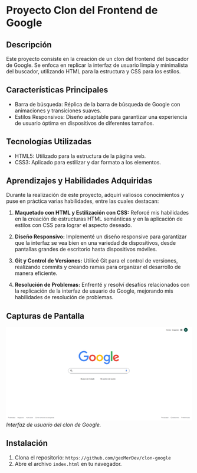 # Proyecto Clon del Frontend de Google

## Descripción

Este proyecto consiste en la creación de un clon del frontend del buscador de Google. Se enfoca en replicar la interfaz de usuario limpia y minimalista del buscador, utilizando HTML para la estructura y CSS para los estilos.

## Características Principales

- Barra de búsqueda: Réplica de la barra de búsqueda de Google con animaciones y transiciones suaves.
- Estilos Responsivos: Diseño adaptable para garantizar una experiencia de usuario óptima en dispositivos de diferentes tamaños.

## Tecnologías Utilizadas

- HTML5: Utilizado para la estructura de la página web.
- CSS3: Aplicado para estilizar y dar formato a los elementos.


## Aprendizajes y Habilidades Adquiridas

Durante la realización de este proyecto, adquirí valiosos conocimientos y puse en práctica varias habilidades, entre las cuales destacan:

1. **Maquetado con HTML y Estilización con CSS:** Reforcé mis habilidades en la creación de estructuras HTML semánticas y en la aplicación de estilos con CSS para lograr el aspecto deseado.

2. **Diseño Responsivo:** Implementé un diseño responsive para garantizar que la interfaz se vea bien en una variedad de dispositivos, desde pantallas grandes de escritorio hasta dispositivos móviles.

3. **Git y Control de Versiones:** Utilicé Git para el control de versiones, realizando commits y creando ramas para organizar el desarrollo de manera eficiente.

4. **Resolución de Problemas:** Enfrenté y resolví desafíos relacionados con la replicación de la interfaz de usuario de Google, mejorando mis habilidades de resolución de problemas.

## Capturas de Pantalla

![Captura de Pantalla 1](./images/google-desktop.png)
*Interfaz de usuario del clon de Google.*


## Instalación

1. Clona el repositorio: `https://github.com/geoMerDev/clon-google`
2. Abre el archivo `index.html` en tu navegador.

